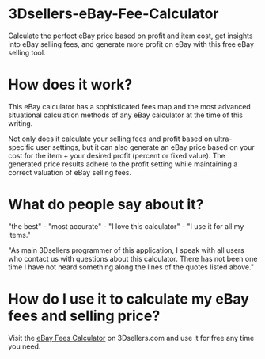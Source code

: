 # 3Dsellers-eBay-Fee-Calculator
Calculate the perfect eBay price based on profit and item cost, get insights into eBay selling fees, and generate more profit on eBay with this free eBay selling tool.

# How does it work?
This eBay calculator has a sophisticated fees map and the most advanced situational calculation methods of any eBay calculator at the time of this writing. 

Not only does it calculate your selling fees and profit based on ultra-specific user settings, but it can also generate an eBay price based on your cost for the item + your desired profit (percent or fixed value). The generated price results adhere to the profit setting while maintaining a correct valuation of eBay selling fees. 

# What do people say about it?
"the best" - "most accurate" - "I love this calculator" - "I use it for all my items."

"As main 3Dsellers programmer of this application, I speak with all users who contact us with questions about this calculator. There has not been one time I have not heard something along the lines of the quotes listed above."

# How do I use it to calculate my eBay fees and selling price?
Visit the [eBay Fees Calculator](https://www.3dsellers.com/ebay-fee-calculator) on 3Dsellers.com and use it for free any time you need. 
